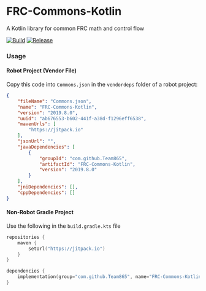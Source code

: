 # FRC-Commons-Kotlin

A Kotlin library for common FRC math and control flow

[![Build](https://travis-ci.org/Team865/FRC-Commons-Kotlin.svg?branch=master)](https://travis-ci.org/Team865/FRC-Commons-Kotlin)
[![Release](https://jitpack.io/v/Team865/FRC-Commons-Kotlin.svg)](https://jitpack.io/#Team865/FRC-Commons-Kotlin)

### Usage

#### Robot Project (Vendor File)

Copy this code into `Commons.json` in the `vendordeps` folder of a robot project:

```json
{
    "fileName": "Commons.json",
    "name": "FRC-Commons-Kotlin",
    "version": "2019.8.0",
    "uuid": "ab676553-b602-441f-a38d-f1296eff6538",
    "mavenUrls": [
        "https://jitpack.io"
    ],
    "jsonUrl": "",
    "javaDependencies": [
        {
            "groupId": "com.github.Team865",
            "artifactId": "FRC-Commons-Kotlin",
            "version": "2019.8.0"
        }
    ],
    "jniDependencies": [],
    "cppDependencies": []
}
```

#### Non-Robot Gradle Project

Use the following in the `build.gradle.kts` file

```kotlin
repositories {
    maven {
        setUrl("https://jitpack.io")
    }
}

dependencies {
    implementation(group="com.github.Team865", name="FRC-Commons-Kotlin", version="2019.8.0")
}
```